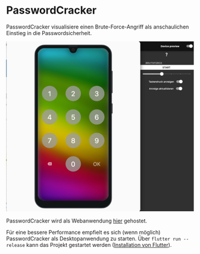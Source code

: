 # PasswordCracker

PasswordCracker visualisiere einen Brute-Force-Angriff als anschaulichen Einstieg in die Passwordsicherheit.

[![](assets/screenshot.png)](https://go.schuledigital.com/PasswordCracker)

PasswordCracker wird als Webanwendung [hier](https://go.schuledigital.com/PasswordCracker) gehostet.

Für eine bessere Performance empfielt es sich (wenn möglich) PasswordCracker als Desktopanwendung zu starten. Über `flutter run --release` kann das Projekt gestartet werden ([Installation von Flutter](https://docs.flutter.dev/get-started/install)).